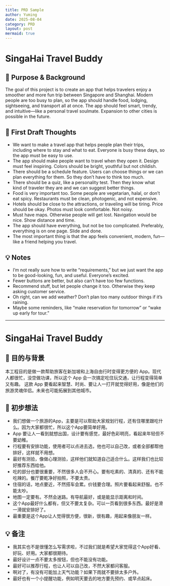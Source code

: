 ```yaml
---
title: PRD Sample
author: Yuming
date: 2025-08-04
category: PRD
layout: post
mermaid: true
---
```


# SingaHai Travel Buddy
## 📌 Purpose & Background

The goal of this project is to create an app that helps travelers enjoy a smoother and more fun trip between Singapore and Shanghai. Modern people are too busy to plan, so the app should handle food, lodging, sightseeing, and transport all at once.
The app should feel smart, trendy, and intuitive—like a personal travel soulmate. Expansion to other cities is possible in the future.

## 🧾  First Draft Thoughts

- 	We want to make a travel app that helps people plan their trips, including where to stay and what to eat. Everyone is busy these days, so the app must be easy to use.
- The app should make people want to travel when they open it. Design must feel inspiring. Colors should be bright, youthful but not childish.
- There should be a schedule feature. Users can choose things or we can plan everything for them. So they don’t have to think too much.
- There should be a quiz, like a personality test. Then they know what kind of traveler they are and we can suggest better things.
- Food is very important too. Some people are vegetarian, halal, or don’t eat spicy. Restaurants must be clean, photogenic, and not expensive.
- Hotels should be close to the attractions, or traveling will be tiring. Price should be okay. Photos must look comfortable. Not noisy.
- Must have maps. Otherwise people will get lost. Navigation would be nice. Show distance and time.
- The app should have everything, but not be too complicated. Preferably, everything is on one page. Slide and done.
- The most important thing is that the app feels convenient, modern, fun—like a friend helping you travel.

## 💡  Notes
- I’m not really sure how to write “requirements,” but we just want the app to be good-looking, fun, and useful. Everyone’s excited.
- Fewer buttons are better, but also can’t have too few functions.
- Recommend stuff, but let people change it too. Otherwise they keep asking customer service.
- Oh right, can we add weather? Don’t plan too many outdoor things if it’s raining.
- Maybe some reminders, like “make reservation for tomorrow” or “wake up early for tour.”

---

# SingaHai Travel Buddy
## 📌 目的与背景 
本工程目的是做一款帮助旅客在新加坡和上海自由行时变得更方便的 App。现代人都很忙，没空做功课，所以这个 App 会一次搞定吃住玩交通，让行程变得简单又有趣。	
这款 App 要看起来智慧、时尚、要让人一打开就觉得好用，像是他们的旅游灵魂伴侣。未来也可能拓展到其他城市。	

## 🧾 初步想法 

- 我们想做一个旅游的App，主要是可以帮助大家规划行程，还有住哪里跟吃什么。因为大家都很忙，所以这个App要简单好用。	
- App 要让人一看到就想出国，设计要有感觉，最好色彩明亮，看起来年轻但不要幼稚。	
- 行程要有安排功能，使用者可以点进去选，他也可以自己改，或者全部都帮他排好，这样就不用想。	
- 最好有测验，像做心理测验，这样他们就知道自己适合什么。这样我们也比较好推荐东西给他。	
- 吃的部分也要很重要，不然很多人会不开心。要有吃素的、清真的、还有不能吃辣的。餐厅要乾净好拍照，不要太贵。	
- 住宿的话，地点要近，不然搭车会累。价钱要合理。照片要看起来舒服。也不能太吵。	
- 地图一定要有。不然会迷路。有导航最好，或是能显示距离和时间。	
- 这个App最好什么都有，但又不要太复杂。可以一页看到很多东西。最好是滑一滑就安排好了。	
- 最重要是这个App让人觉得很方便，很新，很有趣，用起来像朋友一样。	

## 💡 备注 
- 我其实也不是很懂怎么写需求啦，不过我们就是希望大家觉得这个App好看、好玩、好用。大家都很期待。	
- 最好设计一点不要太多按钮，但也不能没有功能。	
- 最好可以推荐行程，也让人可以自己改，不然大家都问客服。	
- 啊对了，有没有可能加上天气功能？如果下雨就不要排太多户外。	
- 最好也有一个小提醒功能，例如明天要去的地方要先预约、或早点起床。	
